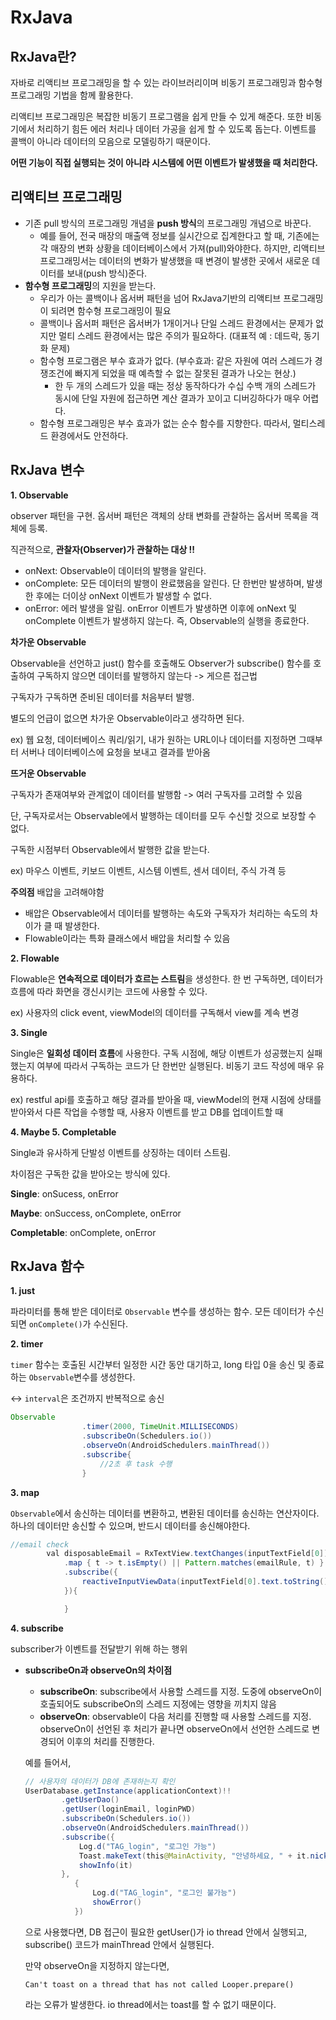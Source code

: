 # RxJava

## **RxJava란?**

자바로 리액티브 프로그래밍을 할 수 있는 라이브러리이며 비동기 프로그래밍과 함수형 프로그래밍 기법을 함께 활용한다.

리액티브 프로그래밍은 복잡한 비동기 프로그램을 쉽게 만들 수 있게 해준다. 또한 비동기에서 처리하기 힘든 에러 처리나 데이터 가공을 쉽게 할 수 있도록 돕는다. 이벤트를 콜백이 아니라 데이터의 모음으로 모델링하기 때문이다.

**어떤 기능이 직접 실행되는 것이 아니라 시스템에 어떤 이벤트가 발생했을 때 처리한다.**

## 리액티브 프로그래밍

- 기존 pull 방식의 프로그래밍 개념을 **push 방식**의 프로그래밍 개념으로 바꾼다.
    - 예를 들어, 전국 매장의 매출액 정보를 실시간으로 집계한다고 할 때, 기존에는 각 매장의 변화 상황을 데이터베이스에서 가져(pull)와야한다. 하지만, 리액티브 프로그래밍서는 데이터의 변화가 발생했을 때 변경이 발생한 곳에서 새로운 데이터를 보내(push 방식)준다.
- **함수형 프로그래밍**의 지원을 받는다.
    - 우리가 아는 콜백이나 옵서버 패턴을 넘어 RxJava기반의 리액티브 프로그래밍이 되려면 함수형 프로그래밍이 필요
    - 콜백이나 옵서퍼 패턴은 옵서버가 1개이거나 단일 스레드 환경에서는 문제가 없지만 멀티 스레드 환경에서는 많은 주의가 필요하다. (대표적 예 : 데드락, 동기화 문제)
    - 함수형 프로그램은 부수 효과가 없다. (부수효과: 같은 자원에 여러 스레드가 경쟁조건에 빠지게 되었을 때 예측할 수 없는 잘못된 결과가 나오는 현상.)
        - 한 두 개의 스레드가 있을 때는 정상 동작하다가 수십 수백 개의 스레드가 동시에 단일 자원에 접근하면 계산 결과가 꼬이고 디버깅하다가 매우 어렵다.
    - 함수형 프로그래밍은 부수 효과가 없는 순수 함수를 지향한다. 따라서, 멀티스레드 환경에서도 안전하다.

## **RxJava 변수**

**1. Observable**

observer 패턴을 구현. 옵서버 패턴은 객체의 상태 변화를 관찰하는 옵서버 목록을 객체에 등록.

직관적으로, **관찰자(Observer)가 관찰하는 대상 !!**

- onNext: Observable이 데이터의 발행을 알린다.
- onComplete: 모든 데이터의 발행이 완료했음을 알린다. 단 한번만 발생하며, 발생한 후에는 더이상 onNext 이벤트가 발생할 수 없다.
- onError: 에러 발생을 알림. onError 이벤트가 발생하면 이후에 onNext 및 onComplete 이벤트가 발생하지 않는다. 즉, Observable의 실행을 종료한다.

**차가운 Observable**

Observable을 선언하고 just() 함수를 호출해도 Observer가 subscribe() 함수를 호출하여 구독하지 않으면 데이터를 발행하지 않는다 -> 게으른 접근법

구독자가 구독하면 준비된 데이터를 처음부터 발행.

별도의 언급이 없으면 차가운 Observable이라고 생각하면 된다.

ex) 웹 요청, 데이터베이스 쿼리/읽기, 내가 원하는 URL이나 데이터를 지정하면 그때부터 서버나 데이터베이스에 요청을 보내고 결과를 받아옴

**뜨거운 Observable**

구독자가 존재여부와 관계없이 데이터를 발행함 -> 여러 구독자를 고려할 수 있음

단, 구독자로서는 Observable에서 발행하는 데이터를 모두 수신할 것으로 보장할 수 없다.

구독한 시점부터 Observable에서 발행한 값을 받는다.

ex) 마우스 이벤트, 키보드 이벤트, 시스템 이벤트, 센서 데이터, 주식 가격 등

**주의점** 배압을 고려해야함

- 배압은 Observable에서 데이터를 발행하는 속도와 구독자가 처리하는 속도의 차이가 클 때 발생한다.
- Flowable이라는 특화 클래스에서 배압을 처리할 수 있음

**2. Flowable**

Flowable은 **연속적으로 데이터가 흐르는 스트림**을 생성한다. 한 번 구독하면, 데이터가 흐름에 따라 화면을 갱신시키는 코드에 사용할 수 있다.

ex) 사용자의 click event, viewModel의 데이터를 구독해서 view를 계속 변경

**3. Single**

Single은 **일회성 데이터 흐름**에 사용한다. 구독 시점에, 해당 이벤트가 성공했는지 실패했는지 여부에 따라서 구독하는 코드가 단 한번만 실행된다. 비동기 코드 작성에 매우 유용하다.

ex) restful api를 호출하고 해당 결과를 받아올 때, viewModel의 현재 시점에 상태를 받아와서 다른 작업을 수행할 때, 사용자 이벤트를 받고 DB를 업데이트할 때

**4. Maybe 5. Completable**

Single과 유사하게 단발성 이벤트를 상징하는 데이터 스트림.

차이점은 구독한 값을 받아오는 방식에 있다.

**Single**: onSucess, onError

**Maybe**: onSuccess, onComplete, onError

**Completable**: onComplete, onError

## **RxJava 함수**

**1. just**

파라미터를 통해 받은 데이터로 `Observable` 변수를 생성하는 함수. 모든 데이터가 수신되면 `onComplete()`가 수신된다.

**2. timer**

`timer` 함수는 호출된 시간부터 일정한 시간 동안 대기하고, long 타입 0을 송신 및 종료하는 `Observable`변수를 생성한다.

<-> `interval`은 조건까지 반복적으로 송신

```java
Observable
                .timer(2000, TimeUnit.MILLISECONDS)
                .subscribeOn(Schedulers.io())
                .observeOn(AndroidSchedulers.mainThread())
                .subscribe{
                    //2초 후 task 수행
                }

```

**3. map**

`Observable`에서 송신하는 데이터를 변환하고, 변환된 데이터를 송신하는 연산자이다. 하나의 데이터만 송신할 수 있으며, 반드시 데이터를 송신해야한다.

```java
//email check 
        val disposableEmail = RxTextView.textChanges(inputTextField[0])
            .map { t -> t.isEmpty() || Pattern.matches(emailRule, t) } //-> 송신하는 데이터를 true/false로 변환하여 subscribe로 넘김
            .subscribe({
                reactiveInputViewData(inputTextField[0].text.toString(), 0, it)
            }){

            }

```

**4. subscribe**

subscriber가 이벤트를 전달받기 위해 하는 행위

- **subscribeOn과 observeOn의 차이점**
    - **subscribeOn**: subscribe에서 사용할 스레드를 지정. 도중에 observeOn이 호출되어도 subscribeOn의 스레드 지정에는 영향을 끼치지 않음
    - **observeOn**: observable이 다음 처리를 진행할 때 사용할 스레드를 지정. observeOn이 선언된 후 처리가 끝나면 observeOn에서 선언한 스레드로 변경되어 이후의 처리를 진행한다.

    예를 들어서,

    ```java
    // 사용자의 데이터가 DB에 존재하는지 확인
    UserDatabase.getInstance(applicationContext)!!
            .getUserDao()
            .getUser(loginEmail, loginPWD)
            .subscribeOn(Schedulers.io())
            .observeOn(AndroidSchedulers.mainThread())
            .subscribe({
                Log.d("TAG_login", "로그인 가능")
                Toast.makeText(this@MainActivity, "안녕하세요, " + it.nickname + "님", Toast.LENGTH_LONG).show()
                showInfo(it)
            },
               {
                   Log.d("TAG_login", "로그인 불가능")
                   showError()
               })

    ```

    으로 사용했다면, DB 접근이 필요한 getUser()가 io thread 안에서 실행되고, subscribe() 코드가 mainThread 안에서 실행된다.

    만약 observeOn을 지정하지 않는다면,

    `Can't toast on a thread that has not called Looper.prepare()`

    라는 오류가 발생한다. io thread에서는 toast를 할 수 없기 때문이다.